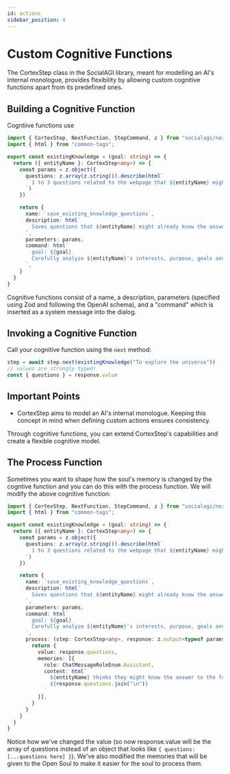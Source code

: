 ```yaml
---
id: actions
sidebar_position: 4
---
```


# Custom Cognitive Functions

The CortexStep class in the SocialAGI library, meant for modelling an AI's internal monologue, provides flexibility by allowing custom cognitive functions apart from its predefined ones.

## Building a Cognitive Function

Cogntiive functions use 

```typescript
import { CortexStep, NextFunction, StepCommand, z } from "socialagi/next";
import { html } from "common-tags";

export const existingKnowledge = (goal: string) => {
  return ({ entityName }: CortexStep<any>) => {
    const params = z.object({
      questions: z.array(z.string()).describe(html`
        1 to 3 questions related to the webpage that ${entityName} might already know the answer to.
      `)
    })

    return {
      name: `save_existing_knowledge_questions`,
      description: html`
        Saves questions that ${entityName} might already know the answer to.
      `,
      parameters: params,
      command: html`
        goal: ${goal}
        Carefully analyze ${entityName}'s interests, purpose, goals and decide what existing knowledge ${entityName} might have around topics related to this webpage.
      `,
    }
  }
}

```

Cognitive functions consist of a name, a description, parameters (specified using Zod and following the OpenAI schema), and a "command" which is inserted as a system message into the dialog.

## Invoking a Cognitive Function

Call your cognitive function using the `next` method:

```javascript
step = await step.next(existingKnowledge("To explore the universe"))
// values are strongly typed!
const { questions } = response.value

```


## Important Points

- CortexStep aims to model an AI's internal monologue. Keeping this concept in mind when defining custom actions ensures consistency.

Through cognitive functions, you can extend CortexStep's capabilities and create a flexible cognitive model.


## The Process Function

Sometimes you want to shape how the soul's memory is changed by the cogntive function and you can do this with the process function. We will modify the above cognitive function:

```typescript
import { CortexStep, NextFunction, StepCommand, z } from "socialagi/next";
import { html } from "common-tags";

export const existingKnowledge = (goal: string) => {
  return ({ entityName }: CortexStep<any>) => {
    const params = z.object({
      questions: z.array(z.string()).describe(html`
        1 to 3 questions related to the webpage that ${entityName} might already know the answer to.
      `)
    })

    return {
      name: `save_existing_knowledge_questions`,
      description: html`
        Saves questions that ${entityName} might already know the answer to.
      `,
      parameters: params,
      command: html`
        goal: ${goal}
        Carefully analyze ${entityName}'s interests, purpose, goals and decide what existing knowledge ${entityName} might have around topics related to this webpage.
      `,
      process: (step: CortexStep<any>, response: z.output<typeof params>) => {
        return {
          value: response.questions,
          memories: [{
            role: ChatMessageRoleEnum.Assistant,
            content: html`
              ${entityName} thinks they might know the answer to the following questions:
              ${response.questions.join("\n")}
            `
          }],
        }
      }
    }
  }
}
```

Notice how we've changed the value (so now response.value will be the array of questions instead of an object that looks like `{ questions: [...questions here] }`). We've also modified the memories that will be given to the Open Soul to make it easier for the soul to process them.